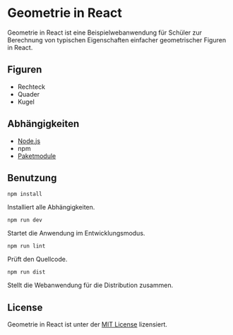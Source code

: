 # Geometrie in React

Geometrie in React ist eine Beispielwebanwendung für Schüler zur Berechnung von
typischen Eigenschaften einfacher geometrischer Figuren in React.

## Figuren

* Rechteck
* Quader
* Kugel

## Abhängigkeiten

* [Node.js](https://nodejs.org/)
* npm
* [Paketmodule](./package.json)

## Benutzung

```
npm install
```
Installiert alle Abhängigkeiten.

```
npm run dev
```
Startet die Anwendung im Entwicklungsmodus.

```
npm run lint
```
Prüft den Quellcode.

```
npm run dist
```
Stellt die Webanwendung für die Distribution zusammen.

## License

Geometrie in React ist unter der [MIT License](./LICENSE.txt) lizensiert.
